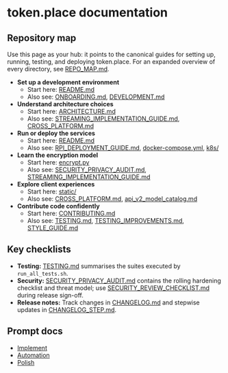 # token.place documentation

## Repository map

Use this page as your hub: it points to the canonical guides for setting up, running,
testing, and deploying token.place. For an expanded overview of every directory, see
[REPO_MAP.md](REPO_MAP.md).

- **Set up a development environment**
  - Start here: [README.md](../README.md#quickstart)
  - Also see: [ONBOARDING.md](ONBOARDING.md), [DEVELOPMENT.md](DEVELOPMENT.md)
- **Understand architecture choices**
  - Start here: [ARCHITECTURE.md](ARCHITECTURE.md)
  - Also see: [STREAMING_IMPLEMENTATION_GUIDE.md](STREAMING_IMPLEMENTATION_GUIDE.md),
    [CROSS_PLATFORM.md](CROSS_PLATFORM.md)
- **Run or deploy the services**
  - Start here: [README.md](../README.md#quickstart)
  - Also see: [RPI_DEPLOYMENT_GUIDE.md](RPI_DEPLOYMENT_GUIDE.md),
    [docker-compose.yml](../docker-compose.yml), [k8s/](../k8s/)
- **Learn the encryption model**
  - Start here: [encrypt.py](../encrypt.py)
  - Also see: [SECURITY_PRIVACY_AUDIT.md](SECURITY_PRIVACY_AUDIT.md),
    [STREAMING_IMPLEMENTATION_GUIDE.md](STREAMING_IMPLEMENTATION_GUIDE.md)
- **Explore client experiences**
  - Start here: [static/](../static)
  - Also see: [CROSS_PLATFORM.md](CROSS_PLATFORM.md),
    [api_v2_model_catalog.md](api_v2_model_catalog.md)
- **Contribute code confidently**
  - Start here: [CONTRIBUTING.md](../CONTRIBUTING.md)
  - Also see: [TESTING.md](TESTING.md), [TESTING_IMPROVEMENTS.md](TESTING_IMPROVEMENTS.md),
    [STYLE_GUIDE.md](STYLE_GUIDE.md)

## Key checklists

- **Testing:** [TESTING.md](TESTING.md) summarises the suites executed by `run_all_tests.sh`.
- **Security:** [SECURITY_PRIVACY_AUDIT.md](SECURITY_PRIVACY_AUDIT.md) contains the rolling
  hardening checklist and threat model; use
  [SECURITY_REVIEW_CHECKLIST.md](SECURITY_REVIEW_CHECKLIST.md) during release sign-off.
- **Release notes:** Track changes in [CHANGELOG.md](CHANGELOG.md) and stepwise updates in
  [CHANGELOG_STEP.md](CHANGELOG_STEP.md).

## Prompt docs

- [Implement](prompts/codex/implement.md)
- [Automation](prompts/codex/automation.md)
- [Polish](prompts/codex/polish.md)
